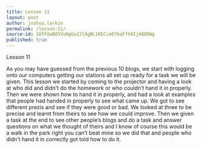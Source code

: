 ```yaml
---
title: Lesson 11
layout: post
author: joshua.larkin
permalink: /lesson-11/
source-id: 1UfFQwB05VuNgGo22l8gBL1KECcmEYbqFfh0IjAOODWg
published: true
---
```

Lesson 11

As you may have guessed from the previous 10 blogs, we start with logging onto our computers getting our stations all set up ready for a task we will be given. This lesson we started by coming to the projector and having a look at who did and didn't do the homework or who couldn’t hand it in properly. Then we were shown how to hand it in properly, and had a look at examples that people had handed in properly to see what came up. We got to see different prezis and see if they were good or bad. We looked at three to be precise and learnt from theirs to see how we could improve. Then we given a task at the end to see other people’s blogs and do a task and answer questions on what we thought of theirs and I know of course this would be a walk in the park right you can’t beat mine so we did that and people who didn’t hand it in correctly got told how to do it.

